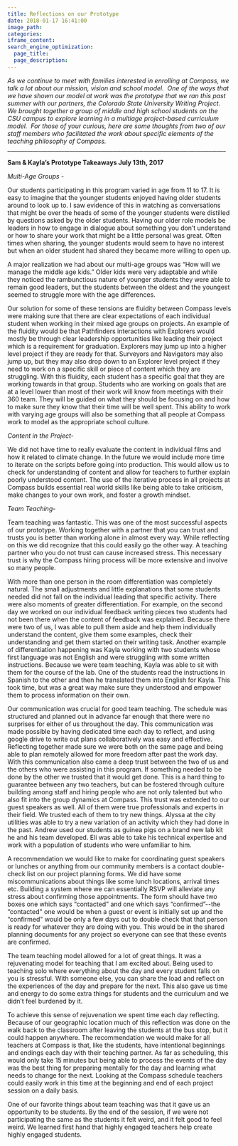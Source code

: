 ```yaml
---
title: Reflections on our Prototype
date: 2018-01-17 16:41:00
image_path:
categories:
iframe_content:
search_engine_optimization:
  page_title:
  page_description:
---
```



*As we continue to meet with families interested in enrolling at Compass, we talk a lot about our mission, vision and school model.&nbsp; One of the ways that we have shown our model at work was the prototype that we ran this past summer with our partners, the Colorado State University Writing Project.&nbsp; We brought together a group of middle and high school students on the CSU campus to explore learning in a multiage project-based curriculum model.&nbsp; For those of your curious, here are some thoughts from two of our staff members who facilitated the work about specific elements of the teaching philosophy of Compass.*<br>\_\_\_\_\_\_\_\_\_\_\_\_\_\_\_\_\_\_\_\_\_\_\_\_\_\_\_\_\_\_\_\_\_\_\_\_\_\_\_\_\_\_\_\_\_\_\_\_\_\_\_\_\_\_\_\_\_\_\_\_\_\_\_\_\_\_\_\_\_\_\_\_\_\_\_\_\_

**Sam & Kayla’s Prototype Takeaways July 13th, 2017**

*Multi-Age Groups - &nbsp;*

Our students participating in this program varied in age from 11 to 17. It is easy to imagine that the younger students enjoyed having older students around to look up to. I saw evidence of this in watching as conversations that might be over the heads of some of the younger students were distilled by questions asked by the older students. Having our older role models be leaders in how to engage in dialogue about something you don’t understand or how to share your work that might be a little personal was great. Often times when sharing, the younger students would seem to have no interest but when an older student had shared they became more willing to open up.

A major realization we had about our multi-age groups was “How will we manage the middle age kids.” Older kids were very adaptable and while they noticed the rambunctious nature of younger students they were able to remain good leaders, but the students between the oldest and the youngest seemed to struggle more with the age differences.

Our solution for some of these tensions are fluidity between Compass levels were making sure that there are clear expectations of each individual student when working in their mixed age groups on projects. An example of the fluidity would be that Pathfinders interactions with Explorers would mostly be through clear leadership opportunities like leading their project which is a requirement for graduation. Explorers may jump up into a higher level project if they are ready for that. Surveyors and Navigators may also jump up, but they may also drop down to an Explorer level project if they need to work on a specific skill or piece of content which they are struggling. With this fluidity, each student has a specific goal that they are working towards in that group. Students who are working on goals that are at a level lower than most of their work will know from meetings with their 360 team. They will be guided on what they should be focusing on and how to make sure they know that their time will be well spent. This ability to work with varying age groups will also be something that all people at Compass work to model as the appropriate school culture.

*Content in the Project-*

We did not have time to really evaluate the content in individual films and how it related to climate change. In the future we would include more time to iterate on the scripts before going into production. This would allow us to check for understanding of content and allow for teachers to further explain poorly understood content. The use of the iterative process in all projects at Compass builds essential real world skills like being able to take criticism, make changes to your own work, and foster a growth mindset.

*Team Teaching-*

Team teaching was fantastic. This was one of the most successful aspects of our prototype. Working together with a partner that you can trust and trusts you is better than working alone in almost every way. While reflecting on this we did recognize that this could easily go the other way. A teaching partner who you do not trust can cause increased stress. This necessary trust is why the Compass hiring process will be more extensive and involve so many people.

With more than one person in the room differentiation was completely natural. The small adjustments and little explanations that some students needed did not fall on the individual leading that specific activity. There were also moments of greater differentiation. For example, on the second day we worked on our individual feedback writing pieces two students had not been there when the content of feedback was explained. Because there were two of us, I was able to pull them aside and help them individually understand the content, give them some examples, check their understanding and get them started on their writing task. Another example of differentiation happening was Kayla working with two students whose first language was not English and were struggling with some written instructions. Because we were team teaching, Kayla was able to sit with them for the course of the lab. One of the students read the instructions in Spanish to the other and then he translated them into English for Kayla. This took time, but was a great way make sure they understood and empower them to process information on their own.

Our communication was crucial for good team teaching. The schedule was structured and planned out in advance far enough that there were no surprises for either of us throughout the day. This communication was made possible by having dedicated time each day to reflect, and using google drive to write out plans collaboratively was easy and effective. Reflecting together made sure we were both on the same page and being able to plan remotely allowed for more freedom after past the work day. With this communication also came a deep trust between the two of us and the others who were assisting in this program. If something needed to be done by the other we trusted that it would get done. This is a hard thing to guarantee between any two teachers, but can be fostered through culture building among staff and hiring people who are not only talented but who also fit into the group dynamics at Compass. This trust was extended to our guest speakers as well. All of them were true professionals and experts in their field. We trusted each of them to try new things. Alyssa at the city utilities was able to try a new variation of an activity which they had done in the past. Andrew used our students as guinea pigs on a brand new lab kit he and his team developed. Eli was able to take his technical expertise and work with a population of students who were unfamiliar to him.

A recommendation we would like to make for coordinating guest speakers or lunches or anything from our community members is a contact double-check list on our project planning forms. We did have some miscommunications about things like some lunch locations, arrival times etc. Building a system where we can essentially RSVP will alleviate any stress about confirming those appointments. The form should have two boxes one which says “contacted” and one which says “confirmed”--the “contacted" one would be when a guest or event is initially set up and the “confirmed" would be only a few days out to double check that that person is ready for whatever they are doing with you. This would be in the shared planning documents for any project so everyone can see that these events are confirmed.

The team teaching model allowed for a lot of great things. It was a rejuvenating model for teaching that I am excited about. Being used to teaching solo where everything about the day and every student falls on you is stressful. With someone else, you can share the load and reflect on the experiences of the day and prepare for the next. This also gave us time and energy to do some extra things for students and the curriculum and we didn’t feel burdened by it.

To achieve this sense of rejuvenation we spent time each day reflecting. Because of our geographic location much of this reflection was done on the walk back to the classroom after leaving the students at the bus stop, but it could happen anywhere. The recommendation we would make for all teachers at Compass is that, like the students, have intentional beginnings and endings each day with their teaching partner. As far as scheduling, this would only take 15 minutes but being able to process the events of the day was the best thing for preparing mentally for the day and learning what needs to change for the next. Looking at the Compass schedule teachers could easily work in this time at the beginning and end of each project session on a daily basis.

One of our favorite things about team teaching was that it gave us an opportunity to be students. By the end of the session, if we were not participating the same as the students it felt weird, and it felt good to feel weird. We learned first hand that highly engaged teachers help create highly engaged students.